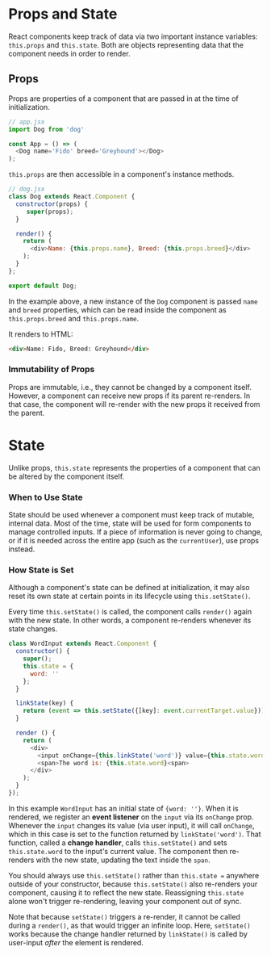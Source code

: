 # Props and State

React components keep track of data via two important instance variables:
`this.props` and `this.state`. Both are objects representing data that the
component needs in order to render.

## Props

Props are properties of a component that are passed in at the time of
initialization.

```js
// app.jsx
import Dog from 'dog'

const App = () => (
  <Dog name='Fido' breed='Greyhound'></Dog>
);
```

`this.props` are then accessible in a component's instance methods.

```js
// dog.jsx
class Dog extends React.Component {
  constructor(props) {
     super(props);
  }

  render() {
    return (
      <div>Name: {this.props.name}, Breed: {this.props.breed}</div>
    );
  }
};

export default Dog;
```

In the example above, a new instance of the `Dog` component is passed `name` and
`breed` properties, which can be read inside the component as `this.props.breed`
and `this.props.name`.

It renders to HTML:
```HTML
<div>Name: Fido, Breed: Greyhound</div>
```

### Immutability of Props

Props are immutable, i.e., they cannot be changed by a component itself.
However, a component can receive new props if its parent re-renders. In that
case, the component will re-render with the new props it received from the
parent.

# State

Unlike props, `this.state` represents the properties of a component that can be
altered by the component itself.

### When to Use State

State should be used whenever a component must keep track of mutable, internal
data. Most of the time, state will be used for form components to manage controlled inputs. If a piece of
information is never going to change, or if it is needed across the entire app
(such as the `currentUser`), use props instead.

### How State is Set

Although a component's state can be defined at initialization, it may also reset
its own state at certain points in its lifecycle using `this.setState()`.

Every time `this.setState()` is called, the component calls `render()` again
with the new state. In other words, a component re-renders whenever its state
changes.

```javascript
class WordInput extends React.Component {
  constructor() {
    super();
    this.state = {
      word: ''
    };
  }

  linkState(key) {
    return (event => this.setState({[key]: event.currentTarget.value}));
  }

  render () {
    return (
      <div>
        <input onChange={this.linkState('word')} value={this.state.word}/>
        <span>The word is: {this.state.word}<span>
      </div>
    );
  }
});
```

In this example `WordInput` has an initial state of `{word: ''}`. When it is
rendered, we register an **event listener** on the `input` via its `onChange`
prop. Whenever the `input` changes its value (via user input), it will call
`onChange`, which in this case is set to the function returned by
`linkState('word')`. That function, called a **change handler**, calls
`this.setState()` and sets `this.state.word` to the input's current value. The
component then re-renders with the new state, updating the text inside the
`span`.

You should always use `this.setState()` rather than `this.state =` anywhere
outside of your constructor, because `this.setState()` also re-renders your
component, causing it to reflect the new state. Reassigning `this.state` alone
won't trigger re-rendering, leaving your component out of sync.

Note that because `setState()` triggers a re-render, it cannot be called during
a `render()`, as that would trigger an infinite loop. Here, `setState()` works
because the change handler returned by `linkState()` is called by user-input
*after* the element is rendered.
